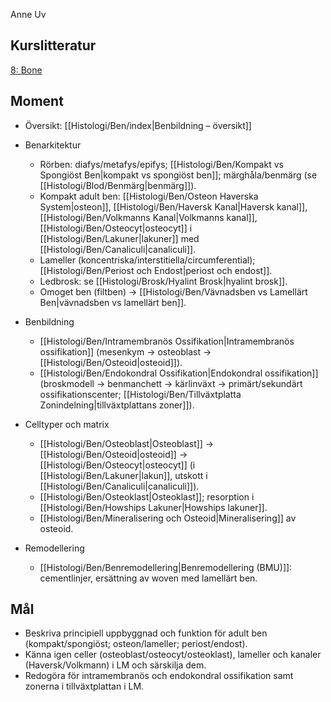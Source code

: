Anne Uv
## Kurslitteratur
[8: Bone](https://anatomicalsciences-lwwhealthlibrary-com.ezproxy.ub.gu.se/content.aspx?sectionid=257425616&bookid=3290)
## Moment
- Översikt: [[Histologi/Ben/index|Benbildning – översikt]]

- Benarkitektur
  - Rörben: diafys/metafys/epifys; [[Histologi/Ben/Kompakt vs Spongiöst Ben|kompakt vs spongiöst ben]]; märghåla/benmärg (se [[Histologi/Blod/Benmärg|benmärg]]).
  - Kompakt adult ben: [[Histologi/Ben/Osteon Haverska System|osteon]], [[Histologi/Ben/Haversk Kanal|Haversk kanal]], [[Histologi/Ben/Volkmanns Kanal|Volkmanns kanal]], [[Histologi/Ben/Osteocyt|osteocyt]] i [[Histologi/Ben/Lakuner|lakuner]] med [[Histologi/Ben/Canaliculi|canaliculi]].
  - Lameller (koncentriska/interstitiella/circumferential); [[Histologi/Ben/Periost och Endost|periost och endost]].
  - Ledbrosk: se [[Histologi/Brosk/Hyalint Brosk|hyalint brosk]].
  - Omoget ben (filtben) → [[Histologi/Ben/Vävnadsben vs Lamellärt Ben|vävnadsben vs lamellärt ben]].

- Benbildning
  - [[Histologi/Ben/Intramembranös Ossifikation|Intramembranös ossifikation]] (mesenkym → osteoblast → [[Histologi/Ben/Osteoid|osteoid]]).
  - [[Histologi/Ben/Endokondral Ossifikation|Endokondral ossifikation]] (broskmodell → benmanchett → kärlinväxt → primärt/sekundärt ossifikationscenter; [[Histologi/Ben/Tillväxtplatta Zonindelning|tillväxtplattans zoner]]).

- Celltyper och matrix
  - [[Histologi/Ben/Osteoblast|Osteoblast]] → [[Histologi/Ben/Osteoid|osteoid]] → [[Histologi/Ben/Osteocyt|osteocyt]] (i [[Histologi/Ben/Lakuner|lakun]], utskott i [[Histologi/Ben/Canaliculi|canaliculi]]).
  - [[Histologi/Ben/Osteoklast|Osteoklast]]; resorption i [[Histologi/Ben/Howships Lakuner|Howships lakuner]].
  - [[Histologi/Ben/Mineralisering och Osteoid|Mineralisering]] av osteoid.

- Remodellering
  - [[Histologi/Ben/Benremodellering|Benremodellering (BMU)]]: cementlinjer, ersättning av woven med lamellärt ben.

## Mål
- Beskriva principiell uppbyggnad och funktion för adult ben (kompakt/spongiöst; osteon/lameller; periost/endost).
- Känna igen celler (osteoblast/osteocyt/osteoklast), lameller och kanaler (Haversk/Volkmann) i LM och särskilja dem.
- Redogöra för intramembranös och endokondral ossifikation samt zonerna i tillväxtplattan i LM.
